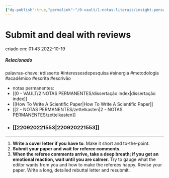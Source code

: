 ```yaml
---
{"dg-publish":true,"permalink":"/0-vault/1-notas-literais/insight-pensamento-e-meditacao/submit-and-deal-with-reviews/","tags":["disserte","interessesdepesquisa","sinergia","metodologia","acadêmico","escrita","escrivão"],"dgHomeLink":true,"dgShowLocalGraph":true,"dgShowFileTree":true,"dgEnableSearch":true,"noteIcon":""}
---
```


# Submit and deal with reviews
criado em: 01:43 2022-10-19

##### Relacionado
palavras-chave: #disserte #interessesdepesquisa #sinergia #metodologia #acadêmico #escrita #escrivão 
- notas permanentes: 
- [[0 - VAULT/2 NOTAS PERMANENTES/dissertação index\|dissertação index]]
- [[How To Write A Scientific Paper\|How To Write A Scientific Paper]]
- [[2 - NOTAS PERMANENTES/zettelkasten\|2 - NOTAS PERMANENTES/zettelkasten]]
- ### [[220920221553\|220920221553]]
---
1. **Write a cover letter if you have to**. Make it short and to-the-point. 
2. **Submit your paper and wait for referee comments**. 
3. **When the referee comments arrive, take a deep breath; if you get an emotional reaction, wait until you are calmer.** Try to gauge what the editor wants from you and how to make the referees happy. Revise your paper. Write a long, detailed rebuttal letter and resubmit.
